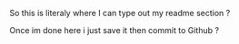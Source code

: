 So this is literaly where I can type out my readme section ? 

Once im done here i just save it then commit to Github ?